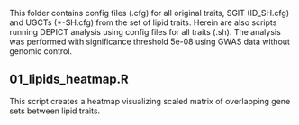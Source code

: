 This folder contains config files (.cfg) for all original traits, SGIT (ID_SH.cfg) and UGCTs (*-SH.cfg) from the set of lipid traits. Herein are also scripts running DEPICT analysis using config files for all traits (.sh). The analysis was performed with significance threshold 5e-08 using GWAS data without genomic control.

## 01_lipids_heatmap.R
This script creates a heatmap visualizing scaled matrix of overlapping gene sets between lipid traits.

